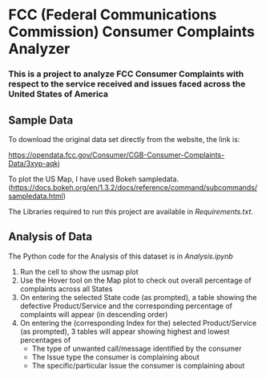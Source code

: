 # FCC (Federal Communications Commission) Consumer Complaints Analyzer

### This is a project to analyze FCC Consumer Complaints with respect to the service received and issues faced across the United States of America

## Sample Data

To download the original data set directly from the website, the link is:

https://opendata.fcc.gov/Consumer/CGB-Consumer-Complaints-Data/3xyp-aqkj

To plot the US Map, I have used Bokeh sampledata.  (https://docs.bokeh.org/en/1.3.2/docs/reference/command/subcommands/sampledata.html)

The Libraries required to run this project are available in *Requirements.txt*.

## Analysis of Data

The Python code for the Analysis of this dataset is in *Analysis.ipynb*

1. Run the cell to show the usmap plot
2. Use the Hover tool on the Map plot to check out overall percentage of complaints across all States
3. On entering the selected State code (as prompted), a table showing the defective Product/Service and the     corresponding percentage of complaints will appear (in descending order)
4. On entering the (corresponding Index for the) selected Product/Service (as prompted), 3 tables will appear showing highest and lowest percentages of
    * The type of unwanted call/message identified by the consumer
    * The Issue type the consumer is complaining about
    * The specific/particular Issue the consumer is complaining about
    